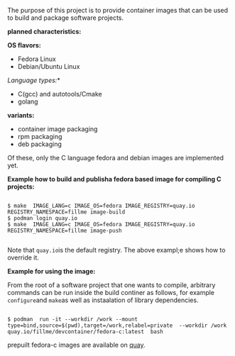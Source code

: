 
The purpose of this project is to provide container images that can be used to build and package software projects.


**planned characteristics:**

**OS flavors:**
* Fedora Linux
* Debian/Ubuntu Linux

*Language types:**

* C(gcc) and autotools/Cmake
* golang

**variants:**

* container image packaging
* rpm packaging
* deb packaging


Of these, only the C language fedora and debian   images are   implemented yet.


**Example how to build and publisha fedora based image for compiling C projects:**

```console

$ make  IMAGE_LANG=c IMAGE_OS=fedora IMAGE_REGISTRY=quay.io REGISTRY_NAMESPACE=fillme image-build
$ podman login quay.io
$ make  IMAGE_LANG=c IMAGE_OS=fedora IMAGE_REGISTRY=quay.io REGISTRY_NAMESPACE=fillme image-push


```

Note that `quay.io`is the default registry. The above exampl;e shows how to override it.

**Example for using the image:**

From the root of a software project that one wants to compile, arbitrary commands  can be run inside the build continer
as follows, for example `configure`and `make`as well as instaalation of library dependencies.

```console

$ podman  run -it --workdir /work --mount type=bind,source=$(pwd),target=/work,relabel=private  --workdir /work quay.io/fillme/devcontainer/fedora-c:latest  bash  

```

prepuilt fedora-c images are available on [quay](https://quay.io/repository/madam/devcontainer/fedora-c).


